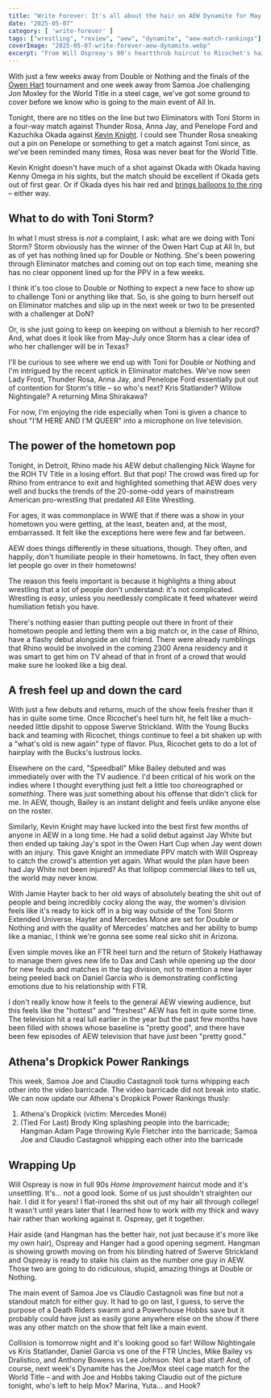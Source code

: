 ```yaml
---
title: "Write Forever: It's all about the hair on AEW Dynamite for May 7"
date: "2025-05-07"
category: [ 'write-forever' ]
tags: ["wrestling", "review", "aew", "dynamite", "aew-match-rankings"]
coverImage: "2025-05-07-write-forever-aew-dynamite.webp"
excerpt: "From Will Ospreay's 90's heartthrob haircut to Ricochet's hairplay and all of the Speedball mulllets and Hayter 70's cuts in between, AEW is filled with hair both good and bad."
---
```


With just a few weeks away from Double or Nothing and the finals of the [Owen Hart](/posts/2025-04-16-write-forever-aew-dynamite) tournament and one week away from Samoa Joe challenging Jon Moxley for the World Title in a steel cage, we've got some ground to cover before we know who is going to the main event of All In.

Tonight, there are no titles on the line but two Eliminators with Toni Storm in a four-way match against Thunder Rosa, Anna Jay, and Penelope Ford and Kazuchika Okada against [Kevin Knight](/posts/2025-04-02-write-forever-aew-dynamite). I could see Thunder Rosa sneaking out a pin on Penelope or something to get a match against Toni since, as we've been reminded many times, Rosa was never beat for the World Title.

Kevin Knight doesn't have much of a shot against Okada with Okada having Kenny Omega in his sights, but the match should be excellent if Okada gets out of first gear. Or if Okada dyes his hair red and [brings balloons to the ring](/posts/2018-07-20-njpw-g1-climax-28-day-four) – either way.

## What to do with Toni Storm?

In what I must stress is _not_ a complaint, I ask: what are we doing with Toni Storm? Storm obviously has the winner of the Owen Hart Cup at All In, but as of yet has nothing lined up for Double or Nothing. She's been powering through Eliminator matches and coming out on top each time, meaning she has no clear opponent lined up for the PPV in a few weeks.

I think it's too close to Double or Nothing to expect a new face to show up to challenge Toni or anything like that. So, is she going to burn herself out on Eliminator matches and slip up in the next week or two to be presented with a challenger at DoN?

Or, is she just going to keep on keeping on without a blemish to her record? And, what does it look like from May-July once Storm has a clear idea of who her challenger will be in Texas?

I'll be curious to see where we end up with Toni for Double or Nothing and I'm intrigued by the recent uptick in Eliminator matches. We've now seen Lady Frost, Thunder Rosa, Anna Jay, and Penelope Ford essentially put out of contention for Storm's title – so who's next? Kris Statlander? Willow Nightingale? A returning Mina Shirakawa?

For now, I'm enjoying the ride especially when Toni is given a chance to shout "I'M HERE AND I'M QUEER" into a microphone on live television.

## The power of the hometown pop

Tonight, in Detroit, Rhino made his AEW debut challenging Nick Wayne for the ROH TV Title in a losing effort. But that pop! The crowd was fired up for Rhino from entrance to exit and highlighted something that AEW does very well and bucks the trends of the 20-some-odd years of mainstream American pro-wrestling that predated All Elite Wrestling.

For ages, it was commonplace in WWE that if there was a show in your hometown you were getting, at the least, beaten and, at the most, embarrassed. It felt like the exceptions here were few and far between.

AEW does things differently in these situations, though. They often, and happily, don't humiliate people in their hometowns. In fact, they often even let people go over in their hometowns!

The reason this feels important is because it highlights a thing about wrestling that a lot of people don't understand: it's not complicated. Wrestling is _easy_, unless you needlessly complicate it feed whatever weird humiliation fetish you have.

There's nothing easier than putting people out there in front of their hometown people and letting them win a big match or, in the case of Rhino, have a flashy debut alongside an old friend. There were already rumblings that Rhino would be involved in the coming 2300 Arena residency and it was smart to get him on TV ahead of that in front of a crowd that would make sure he looked like a big deal.

## A fresh feel up and down the card

With just a few debuts and returns, much of the show feels fresher than it has in quite some time. Once Ricochet's heel turn hit, he felt like a much-needed little dipshit to oppose Swerve Strickland. With the Young Bucks back and teaming with Ricochet, things continue to feel a bit shaken up with a "what's old is new again" type of flavor. Plus, Ricochet gets to do a lot of hairplay with the Bucks's lustrous locks.

Elsewhere on the card, "Speedball" Mike Bailey debuted and was immediately over with the TV audience. I'd been critical of his work on the indies where I thought everything just felt a little too choreographed or _something_. There was just something about his offense that didn't click for me. In AEW, though, Bailey is an instant delight and feels unlike anyone else on the roster. 

Similarly, Kevin Knight may have lucked into the best first few months of anyone in AEW in a long time. He had a solid debut against Jay White but then ended up taking Jay's spot in the Owen Hart Cup when Jay went down with an injury. This gave Knight an immediate PPV match with Will Ospreay to catch the crowd's attention yet again. What would the plan have been had Jay White not been injured? As that lollipop commercial likes to tell us, the world may never know.

With Jamie Hayter back to her old ways of absolutely beating the shit out of people and being incredibly cocky along the way, the women's division feels like it's ready to kick off in a big way outside of the Toni Storm Extended Universe. Hayter and Mercedes Moné are set for Double or Nothing and with the quality of Mercedes' matches and her ability to bump like a maniac, I think we're gonna see some real sicko shit in Arizona.

Even simple moves like an FTR heel turn and the return of Stokely Hathaway to manage them gives new life to Dax and Cash while opening up the door for new feuds and matches in the tag division, not to mention a new layer being peeled back on Daniel Garcia who is demonstrating conflicting emotions due to his relationship with FTR.

I don't really know how it feels to the general AEW viewing audience, but this feels like the "hottest" and "freshest" AEW has felt in quite some time. The television hit a real lull earlier in the year but the past few months have been filled with shows whose baseline is "pretty good", and there have been few episodes of AEW television that have _just_ been "pretty good."

## Athena's Dropkick Power Rankings

This week, Samoa Joe and Claudio Castagnoli took turns whipping each other into the video barricade. The video barricade did not break into static. We can now update our Athena's Dropkick Power Rankings thusly:

1. Athena's Dropkick (victim: Mercedes Moné)
2. (Tied For Last) Brody King splashing people into the barricade; Hangman Adam Page throwing Kyle Fletcher into the barricade; Samoa Joe and Claudio Castagnoli whipping each other into the barricade

## Wrapping Up

Will Ospreay is now in full 90s _Home Improvement_ haircut mode and it's unsettling. It's... not a good look. Some of us just shouldn't straighten our hair. I did it for years! I flat-ironed ths shit out of my hair all through college! It wasn't until years later that I learned how to work _with_ my thick and wavy hair rather than working against it. Ospreay, get it together.

Hair aside (and Hangman has the better hair, not just because it's more like my own hair), Ospreay and Hanger had a good opening segment. Hangman is showing growth moving on from his blinding hatred of Swerve Strickland and Ospreay is ready to stake his claim as the number one guy in AEW. Those two are going to do ridiculous, stupid, amazing things at Double or Nothing.

The main event of Samoa Joe vs Claudio Castagnoli was fine but not a standout match for either guy. It had to go on last, I guess, to serve the purpose of a Death Riders swarm and a Powerhouse Hobbs save but it probably could have just as easily gone anywhere else on the show if there was any other match on the show that felt like a main event.

Collision is tomorrow night and it's looking good so far! Willow Nightingale vs Kris Statlander, Daniel Garcia vs one of the FTR Uncles, Mike Bailey vs Dralistico, and Anthony Bowens vs Lee Johnson. Not a bad start! And, of course, next week's Dynamite has the Joe/Mox steel cage match for the World Title – and with Joe and Hobbs taking Claudio out of the picture tonight, who's left to help Mox? Marina, Yuta... and Hook?